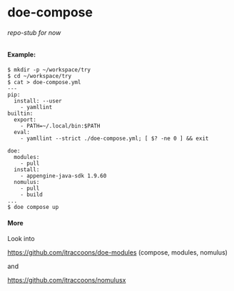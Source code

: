 # doe-compose

###### _repo-stub for now_

#### Example:

    $ mkdir -p ~/workspace/try
    $ cd ~/workspace/try
    $ cat > doe-compose.yml
    ---
    pip:
      install: --user
        - yamllint
    builtin:
      export:
        - PATH=~/.local/bin:$PATH
      eval:
        - yamllint --strict ./doe-compose.yml; [ $? -ne 0 ] && exit

    doe:
      modules:
        - pull
      install:
        - appengine-java-sdk 1.9.60
      nomulus:
        - pull
        - build
    ...
    $ doe compose up

#### More

Look into

https://github.com/itraccoons/doe-modules (compose, modules, nomulus)

and

https://github.com/itraccoons/nomulusx

